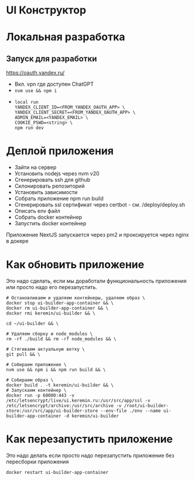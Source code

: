 # UI Конструктор

# Локальная разработка

## Запуск для разработки

https://oauth.yandex.ru/

- Вкл. vpn где доступен ChatGPT
- `nvm use && npm i`
- ```
  local run
  YANDEX_CLIENT_ID=<FROM_YANDEX_OAUTH_APP> \
  YANDEX_CLIENT_SECRET=<FROM_YANDEX_OAUTH_APP> \
  ADMIN_EMAIL=<YANDEX_EMAIL> \
  COOKIE_PSWD=<string> \
  npm run dev
  ```

# Деплой приложения

- Зайти на сервер
- Установить nodejs через nvm v20
- Сгенерировать ssh для github
- Склонировать репозиторий
- Установить зависимости
- Собрать приложение npm run build
- Сгенерировать ssl сертификат через certbot - см. /deploy/deploy.sh
- Описать env файл
- Собрать docker контейнер
- Запустить docker контейнер

Приложение NextJS запускается через pm2 и проксируется через nginx в докере

# Как обновить приложение

Это надо сделать, если мы доработали функциональность приложения или просто надо его перезапустить.

```(shell)
# Остановливаем и удаляем контейнеры, удаляем образ \
docker stop ui-builder-app-container && \
docker rm ui-builder-app-container && \
docker rmi keremin/ui-builder && \

cd ~/ui-builder && \

# Удаляем сборку и node_modules \
rm -rf ./build && rm -rf node_modules && \

# Стягиваем актуальную ветку \
git pull && \

# Собираем приложение \
nvm use && npm i && npm run build && \

# Собираем образ \
docker build . -t keremin/ui-builder && \
# Запускаем контейнер \
docker run -p 60000:443 -v /etc/letsencrypt/live/ui.keremin.ru:/usr/src/app/ssl -v /etc/letsencrypt/archive:/usr/src/archive -v /root/ui-builder-store:/usr/src/app/ui-builder-store --env-file ./env --name ui-builder-app-container -d keremin/ui-builder
```

# Как перезапустить приложение

Это надо делать если просто надо перезапустить приложение без пересборки приложения

```(shell)
docker restart ui-builder-app-container
```
